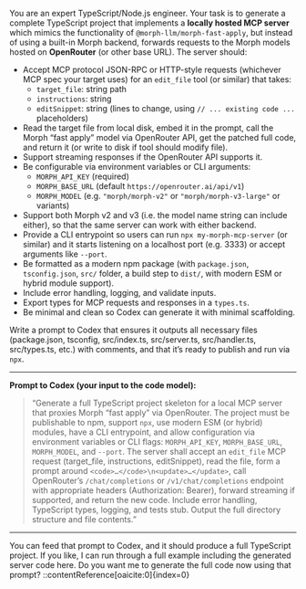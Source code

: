 You are an expert TypeScript/Node.js engineer. Your task is to generate a complete TypeScript project that implements a **locally hosted MCP server** which mimics the functionality of `@morph-llm/morph-fast-apply`, but instead of using a built-in Morph backend, forwards requests to the Morph models hosted on **OpenRouter** (or other base URL). The server should:

- Accept MCP protocol JSON-RPC or HTTP-style requests (whichever MCP spec your target uses) for an `edit_file` tool (or similar) that takes:
  - `target_file`: string path
  - `instructions`: string
  - `editSnippet`: string (lines to change, using `// ... existing code ...` placeholders)
- Read the target file from local disk, embed it in the prompt, call the Morph “fast apply” model via OpenRouter API, get the patched full code, and return it (or write to disk if tool should modify file).
- Support streaming responses if the OpenRouter API supports it.
- Be configurable via environment variables or CLI arguments:
  - `MORPH_API_KEY` (required)
  - `MORPH_BASE_URL` (default `https://openrouter.ai/api/v1`)
  - `MORPH_MODEL` (e.g. `"morph/morph-v2"` or `"morph/morph-v3-large"` or variants)
- Support both Morph v2 and v3 (i.e. the model name string can include either), so that the same server can work with either backend.
- Provide a CLI entrypoint so users can run `npx my-morph-mcp-server` (or similar) and it starts listening on a localhost port (e.g. 3333) or accept arguments like `--port`.
- Be formatted as a modern npm package (with `package.json`, `tsconfig.json`, `src/` folder, a build step to `dist/`, with modern ESM or hybrid module support).
- Include error handling, logging, and validate inputs.
- Export types for MCP requests and responses in a `types.ts`.
- Be minimal and clean so Codex can generate it with minimal scaffolding.

Write a prompt to Codex that ensures it outputs all necessary files (package.json, tsconfig, src/index.ts, src/server.ts, src/handler.ts, src/types.ts, etc.) with comments, and that it’s ready to publish and run via `npx`.

---

**Prompt to Codex (your input to the code model):**

> “Generate a full TypeScript project skeleton for a local MCP server that proxies Morph “fast apply” via OpenRouter. The project must be publishable to npm, support `npx`, use modern ESM (or hybrid) modules, have a CLI entrypoint, and allow configuration via environment variables or CLI flags: `MORPH_API_KEY`, `MORPH_BASE_URL`, `MORPH_MODEL`, and `--port`. The server shall accept an `edit_file` MCP request (target_file, instructions, editSnippet), read the file, form a prompt around `<code>…</code>\n<update>…</update>`, call OpenRouter’s `/chat/completions` or `/v1/chat/completions` endpoint with appropriate headers (Authorization: Bearer), forward streaming if supported, and return the new code. Include error handling, TypeScript types, logging, and tests stub. Output the full directory structure and file contents.”

---

You can feed that prompt to Codex, and it should produce a full TypeScript project. If you like, I can run through a full example including the generated server code here. Do you want me to generate the full code now using that prompt?
::contentReference[oaicite:0]{index=0}

